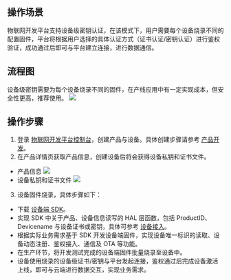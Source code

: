 
## 操作场景

物联网开发平台支持设备级密钥认证，在该模式下，用户需要每个设备烧录不同的配置固件，平台将根据用户选择的具体认证方式（证书认证/密钥认证）进行鉴权验证，成功通过后即可与平台建立连接，进行数据通信。


## 流程图

设备级密钥需要为每个设备烧录不同的固件，在产线应用中有一定实现成本，但安全性更高，推荐使用。
![](https://main.qcloudimg.com/raw/20bbcc26439b20cd41fc64d72a2f3af2.png)


## 操作步骤

1. 登录 [物联网开发平台控制台](https://console.cloud.tencent.com/iotexplorer)，创建产品与设备。具体创建步骤请参考 [产品开发](https://cloud.tencent.com/document/product/634/14442)。
2. 在产品详情页获取产品信息，创建设备后将会获得设备私钥和证书文件。
 - 产品信息
   ![](https://main.qcloudimg.com/raw/7c403e84bdd386ef03d8a80b5cad73ab.png)
 - 设备私钥和证书文件
   ![](https://main.qcloudimg.com/raw/becea4decf5fab83e6f8bb8cd602214e.png)
3. 设备固件烧录，具体步骤如下：
 -  下载 [设备端 SDK](https://cloud.tencent.com/document/product/1081/39313)。
 -   实现 SDK 中关于产品、设备信息读写的 HAL 层函数，包括 ProductID、Devicename 与设备证书或密钥，具体可参考 [设备接入](https://cloud.tencent.com/document/product/1081/39326)。
 -  根据实际业务需求基于 SDK 开发设备端固件，实现设备唯一标识的读取、设备动态注册、鉴权接入、通信及 OTA 等功能。
 -  在生产环节，将开发测试完成的设备端固件批量烧录至设备中。
 -  设备使用烧录的设备级证书/密钥与平台发起连接，鉴权通过后完成设备激活上线，即可与云端进行数据交互，实现业务需求。
